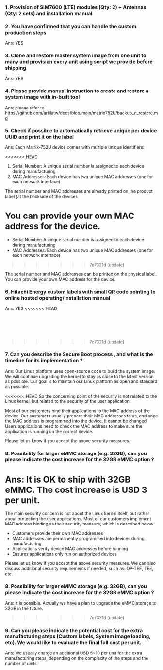 ### 1. Provision of SIM7600 (LTE) modules (Qty: 2) + Antennas (Qty: 2 sets) and installation manual

### 2. You have confirmed that you can handle the custom production steps
Ans: YES

### 3. Clone and restore master system image from one unit to many and provision every unit using script we provide before shipping
Ans: YES

### 4. Please provide manual instruction to create and restore a system image with in-built tool
Ans: please refer to https://github.com/artilatw/docs/blob/main/matrix752U/backup_n_restore.md

### 5. Check if possible to automatically retrieve unique per device UUID and print it on the label
Ans: Each Matrix-752U device comes with multiple unique identifiers:

<<<<<<< HEAD
1. Serial Number: A unique serial number is assigned to each device during manufacturing
2. MAC Addresses: Each device has two unique MAC addresses (one for each network interface)

The serial number and MAC addresses are already printed on the product label (at the backside of the device).

You can provide your own MAC address for the device.
=======
- Serial Number: A unique serial number is assigned to each device during manufacturing
- MAC Addresses: Each device has two unique MAC addresses (one for each network interface)
>>>>>>> 7c7321d (update)

The serial number and MAC addresses can be printed on the physical label. You can provide your own MAC address for the device.

### 6. Hitachi Energy custom labels with small QR code pointing to online hosted operating/installation manual
Ans: YES
<<<<<<< HEAD

&nbsp;&nbsp;&nbsp;
=======
>>>>>>> 7c7321d (update)

### 7. Can you describe the Secure Boot process , and what is the timeline for its implementation ?
Ans: Our Linux platform uses open-source code to build the system image. We will continue upgrading the kernel to stay as close to the latest version as possible. Our goal is to maintain our Linux platform as open and standard as possible.

<<<<<<< HEAD
So the concerning point of the security is not related to the Linux kernel, but related to the security of the user application.

Most of our customers bind their applications to the MAC address of the device. Our customers usually prepare their MAC addresses to us, and once the MAC address is programmed into the device, it cannot be changed. Users applications need to check the MAC address to make sure the application is running on the correct device.

Please let us know if you accept the above security measures.

### 8. Possibility for larger eMMC storage (e.g. 32GB), can you please indicate the cost increase for the 32GB eMMC option ? 
Ans: It is OK to ship with 32GB eMMC. The cost increase is USD 3 per unit.
=======
The main security concern is not about the Linux kernel itself, but rather about protecting the user applications. Most of our customers implement MAC address binding as their security measure, which is described below:

- Customers provide their own MAC addresses
- MAC addresses are permanently programmed into devices during manufacturing
- Applications verify device MAC addresses before running
- Ensures applications only run on authorized devices

Please let us know if you accept the above security measures. We can also discuss additional security requirements if needed, such as: OP-TEE, TEE, etc.

### 8. Possibility for larger eMMC storage (e.g. 32GB), can you please indicate the cost increase for the 32GB eMMC option ? 
Ans: It is possible. Actually we have a plan to upgrade the eMMC storage to 32GB in the future.
>>>>>>> 7c7321d (update)

### 9. Can you please indicate the potential cost for the extra manufacturing steps (Custom labels, System image loading, etc). We would like to evaluate the final full cost per unit.
Ans: We usually charge an additional USD 5~10 per unit for the extra manufacturing steps, depending on the complexity of the steps and the number of units.

